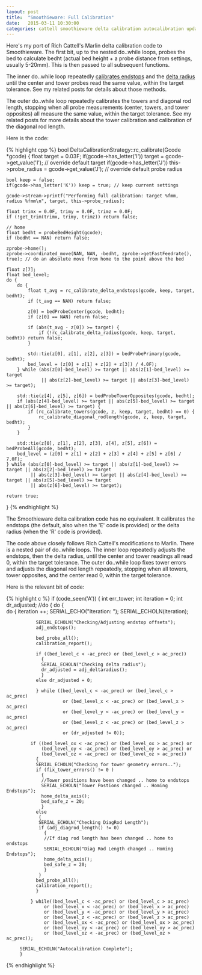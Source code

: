 ```yaml
---
layout: post
title:  "Smoothieware: Full Calibration"
date:   2015-03-11 10:30:00
categories: cattell smoothieware delta calibration autocalibration update
---
```

Here's my port of Rich Cattell's Marlin delta calibration code to Smoothieware.  The first bit, up to the nested do..while loops, probes the bed to calculate bedht (actual bed height + a probe distance from settings, usually 5-20mm).  This is then passed to all subsequent functions.

The inner do..while loop repeatedly [calibrates endstops](../../03/09/smoothieware_calibrate_delta_endstops.html) and the [delta radius](../../03/09/smoothieware_calibrate_delta_radius.html) until the center and tower probes read the same value, within the target tolerance.  See my related posts for details about those methods.

The outer do..while loop repeatedly calibrates the towers and diagonal rod length, stopping when all probe measurements (center, towers, and tower opposites) all measure the same value, within the target tolerance.  See my related posts for more details about the tower calibration and calibration of the diagonal rod length. 

Here is the code:

{% highlight cpp %}
bool DeltaCalibrationStrategy::rc_calibrate(Gcode *gcode)
{
    float target = 0.03F;
    if(gcode->has_letter('I')) target = gcode->get_value('I'); // override default target
    if(gcode->has_letter('J')) this->probe_radius = gcode->get_value('J'); // override default probe radius

    bool keep = false;
    if(gcode->has_letter('K')) keep = true; // keep current settings

    gcode->stream->printf("Performing full calibration: target %fmm, radius %fmm\n", target, this->probe_radius);

    float trimx = 0.0F, trimy = 0.0F, trimz = 0.0F;
    if (!get_trim(trimx, trimy, trimz)) return false;

    // home
    float bedht = probeBedHeight(gcode);
    if (bedht == NAN) return false;

    zprobe->home();
    zprobe->coordinated_move(NAN, NAN, -bedht, zprobe->getFastFeedrate(), true); // do an absolute move from home to the point above the bed

    float z[7];
    float bed_level;
    do {
        do {
            float t_avg = rc_calibrate_delta_endstops(gcode, keep, target, bedht);
            if (t_avg == NAN) return false;

            z[0] = bedProbeCenter(gcode, bedht);
            if (z[0] == NAN) return false;

            if (abs(t_avg - z[0]) >= target) {
                if (!rc_calibrate_delta_radius(gcode, keep, target, bedht)) return false;
            }

            std::tie(z[0], z[1], z[2], z[3]) = bedProbePrimary(gcode, bedht);
            bed_level = (z[0] + z[1] + z[2] + z[3]) / 4.0F);
        } while (abs(z[0]-bed_level) >= target || abs(z[1]-bed_level) >= target
                 || abs(z[2]-bed_level) >= target || abs(z[3]-bed_level) >= target);

        std::tie(z[4], z[5], z[6]) = bedProbeTowerOpposites(gcode, bedht);
        if (abs(z[4]-bed_level) >= target || abs(z[5]-bed_level) >= target || abs(z[6]-bed_level) >= target) {
            if (rc_calibrate_towers(gcode, z, keep, target, bedht) == 0) {
                rc_calibrate_diagonal_rodlength(gcode, z, keep, target, bedht);
            }
        }

        std::tie(z[0], z[1], z[2], z[3], z[4], z[5], z[6]) = bedProbeAll(gcode, bedht);
        bed_level = (z[0] + z[1] + z[2] + z[3] + z[4] + z[5] + z[6] / 7.0F);
    } while (abs(z[0]-bed_level) >= target || abs(z[1]-bed_level) >= target || abs(z[2]-bed_level) >= target
             || abs(z[3]-bed_level) >= target || abs(z[4]-bed_level) >= target || abs(z[5]-bed_level) >= target
             || abs(z[6]-bed_level) >= target);

    return true;
}
{% endhighlight %}

The Smoothieware delta calibration code has no equivalent.  It calibrates the endstops (the default, also when the 'E' code is provided) or the delta radius (when the 'R' code is provided).  

The code above closely follows Rich Cattell's modifications to Marlin.  There is a nested pair of do..while loops.  The inner loop repeatedly adjusts the endstops, then the delta radius, until the center and tower readings all read 0, within the target tolerance.  The outer do..while loop fixes tower errors and adjusts the diagonal rod length repeatedly, stopping when all towers, tower opposites, and the center read 0, within the target tolerance.

Here is the relevant bit of code:

{% highlight c %}
       if (code_seen('A'))
         {
         int err_tower;
         int iteration = 0;
         int dr_adjusted;
       //do {
         do {       
            do {
               iteration ++;
               SERIAL_ECHO("Iteration: ");
               SERIAL_ECHOLN(iteration);              

               SERIAL_ECHOLN("Checking/Adjusting endstop offsets");
               adj_endstops();             
                               
               bed_probe_all();
               calibration_report();

               if ((bed_level_c < -ac_prec) or (bed_level_c > ac_prec))
                 {
                 SERIAL_ECHOLN("Checking delta radius");
                 dr_adjusted = adj_deltaradius();
                 }
               else dr_adjusted = 0;
               
               } while ((bed_level_c < -ac_prec) or (bed_level_c > ac_prec)
                         or (bed_level_x < -ac_prec) or (bed_level_x > ac_prec)
                         or (bed_level_y < -ac_prec) or (bed_level_y > ac_prec)
                         or (bed_level_z < -ac_prec) or (bed_level_z > ac_prec)
                         or (dr_adjusted != 0));
             
             if ((bed_level_ox < -ac_prec) or (bed_level_ox > ac_prec) or
                 (bed_level_oy < -ac_prec) or (bed_level_oy > ac_prec) or
                 (bed_level_oz < -ac_prec) or (bed_level_oz > ac_prec))
               {
               SERIAL_ECHOLN("Checking for tower geometry errors.."); 
               if (fix_tower_errors() != 0 )
                 {
                 //Tower positions have been changed .. home to endstops
                 SERIAL_ECHOLN("Tower Postions changed .. Homing Endstops");
                 home_delta_axis();
                 bed_safe_z = 20;
                 }
               else
                {   
                SERIAL_ECHOLN("Checking DiagRod Length");
                if (adj_diagrod_length() != 0)
                  { 
                  //If diag rod length has been changed .. home to endstops
                  SERIAL_ECHOLN("Diag Rod Length changed .. Homing Endstops");
                  home_delta_axis();
                  bed_safe_z = 20;
                  }
                }
               bed_probe_all();
               calibration_report();
               }
              
             } while((bed_level_c < -ac_prec) or (bed_level_c > ac_prec)
                  or (bed_level_x < -ac_prec) or (bed_level_x > ac_prec)
                  or (bed_level_y < -ac_prec) or (bed_level_y > ac_prec)
                  or (bed_level_z < -ac_prec) or (bed_level_z > ac_prec)
                  or (bed_level_ox < -ac_prec) or (bed_level_ox > ac_prec)
                  or (bed_level_oy < -ac_prec) or (bed_level_oy > ac_prec)
                  or (bed_level_oz < -ac_prec) or (bed_level_oz > ac_prec));
         
         SERIAL_ECHOLN("Autocalibration Complete");
         }
{% endhighlight %}
